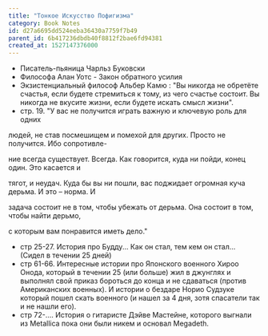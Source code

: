 ```yaml
---
title: "Тонкое Искусство Пофигизма"
category: Book Notes
id: d27a6695dd524eeba36430a7759f7b49
parent_id: 6b417236dbdb40f8812f2bae6fd94381
created_at: 1527147376000
---
```


- Писатель-пьяница Чарльз Буковски
- Философа Алан Уотс - Закон обратного усилия
- Экзистенциальный философ Альбер Камю : "Вы никогда не обретёте счастья, если будете стремиться к тому, из чего счастье состоит. Вы никогда не вкусите жизни, если будете искать смысл жизни".
- стр. 19. "У вас не получится играть важную и ключевую роль для одних

людей, не став посмешищем и помехой для других. Просто не получится. Ибо сопротивле-

ние всегда существует. Всегда. Как говорится, куда ни пойди, конец один. Это касается и

тягот, и неудач. Куда бы вы ни пошли, вас поджидает огромная куча дерьма. И это – норма. И

задача состоит не в том, чтобы убежать от дерьма. Она состоит в том, чтобы найти дерьмо,

с которым вам понравится иметь дело."

- стр 25-27. История про Будду... Как он стал, тем кем он стал... (Сидел в течении 25 дней)
- стр 61-66. Интересные истории про Японского военного Хироо Онода, который в течении 25 (или больше) жил в джунглях и выполнял свой приказ бороться до конца и не сдаваться (против Американских военных). И истории о бездаре Норио Судзуке который пошел скать военного (и нашел за 4 дня, зотя спасатели так и не нашли его).
- стр 72-.... История о гитаристе Дэйве Мастейне, которого выгнали из Metallica пока они были никем и основал Megadeth.
                